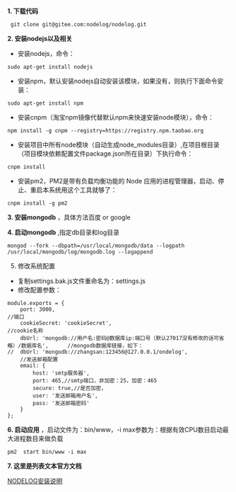 **1. 下载代码** 

` git clone git@gitee.com:nodelog/nodelog.git`

 **2. 安装nodejs以及相关** 
- 安装nodejs，命令：

`sudo apt-get install nodejs`

- 安装npm，默认安装nodejs自动安装该模块，如果没有，则执行下面命令安装：

`sudo apt-get install npm`

- 安装cnpm（淘宝npm镜像代替默认npm来快速安装node模块），命令：

`npm install -g cnpm --registry=https://registry.npm.taobao.org`

- 安装项目中所有node模块（自动生成node_modules目录）,在项目根目录（项目模块依赖配置文件package.json所在目录）下执行命令：

`cnpm install`

- 安装pm2，PM2是带有负载均衡功能的 Node 应用的进程管理器，启动、停止、重启本系统用这个工具就够了：

`cnpm install -g pm2`


 **3. 安装mongodb** ，具体方法百度 or google


 **4. 启动mongodb** ,指定db目录和log目录

`mongod --fork --dbpath=/usr/local/mongodb/data --logpath /usr/local/mongodb/log/mongodb.log --logappend` 


5. 修改系统配置
- 复制settings.bak.js文件重命名为：settings.js
- 修改配置参数：

```
module.exports = {
    port: 3000,                                                                             //端口
    cookieSecret: 'cookieSecret',                                                           //cookie名称
    dbUrl: 'mongodb://用户名:密码@数据库ip:端口号（默认27017没有修改的话可省略）/数据库名',      //mongodb数据库链接，如下：
//  dbUrl: 'mongodb://zhangsan:123456@127.0.0.1/ondelog',
    //发送邮箱配置
    email: {
        host: 'smtp服务器',
        port: 465,//smtp端口，非加密：25，加密：465
        secure: true,//是否加密，
        user: '发送邮箱用户名',
        pass: '发送邮箱密码'
    }
};

```


 **6. 启动应用** ，启动文件为：bin/www，-i max参数为：根据有效CPU数目启动最大进程数目来做负载

`pm2  start bin/www -i max`




 **7. 这里是列表文本官方文档** 

[ NODELOG安装说明](http://https://nodelog.cn/content/detail?id=5ba8c627d40a18055852fb47&view=contentDetail)



